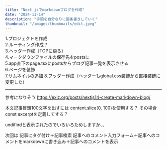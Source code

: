 ```yaml
---
title: "Next.jsでmarkdownブログを作成"
date: "2024-11-14"
description: "手順を自分なりに箇条書きしていく"
thumbnail: "/images/thumbnails/edit.jpeg"
---
```

1.プロジェクトを作成  
2.ルーティング作成？  
3.ヘッダー作成（TOPに戻る）  
4.マークダウンファイルの保存先をpostsに  
5.app直下のpage.tsxにpostsからブログ記事一覧を表示させる  
6.ページを装飾  
7.サムネイルの追加
8.フッダー作成（ヘッダーもglobal.css装飾から直接装飾に変更した）

---  
参考になりそう
https://exiz.org/posts/nextjs14-create-markdown-blog/ 

本文記事冒頭100文字を出すには content.slice(0, 100)を使用する？
その場合const excerptを定義してする？

undifindと表示されたのでいろいろためしますか、、

次回は
記事にタグ付け＋記事検索
記事へのコメント入力フォーム＋記事へのコメントをmarkdownに書き込み＋記事へのコメントを表示

